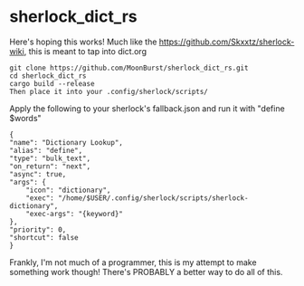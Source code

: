 # sherlock_dict_rs
Here's hoping this works!
Much like the https://github.com/Skxxtz/sherlock-wiki, this is meant to tap into dict.org

```
git clone https://github.com/MoonBurst/sherlock_dict_rs.git
cd sherlock_dict_rs
cargo build --release
Then place it into your .config/sherlock/scripts/
```

Apply the following to your sherlock's fallback.json and run it with "define $words"

	{
    "name": "Dictionary Lookup",
    "alias": "define",
    "type": "bulk_text",
    "on_return": "next",
    "async": true,
    "args": {
        "icon": "dictionary",
        "exec": "/home/$USER/.config/sherlock/scripts/sherlock-dictionary",
        "exec-args": "{keyword}"
    },
    "priority": 0,
    "shortcut": false
	}

Frankly, I'm not much of a programmer, this is my attempt to make something work though! There's PROBABLY a better way to do all of this.
